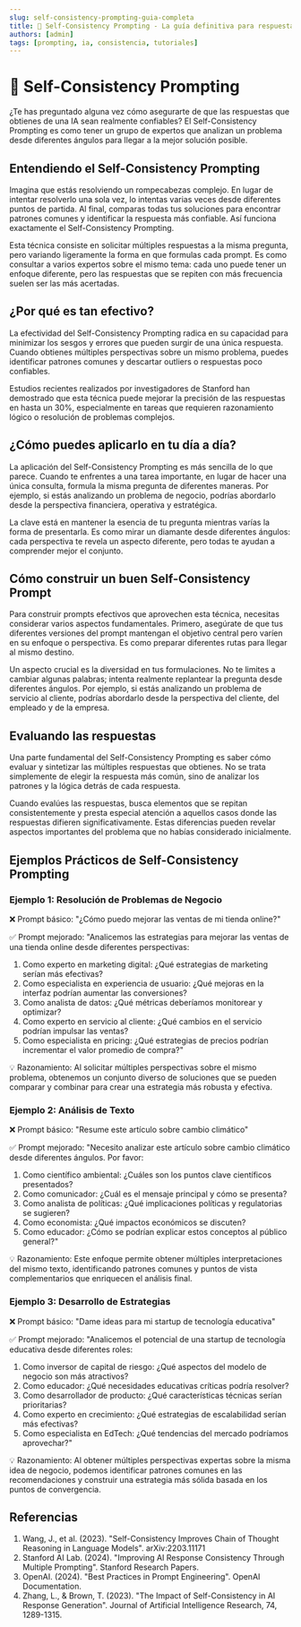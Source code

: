 ```yaml
---
slug: self-consistency-prompting-guia-completa
title: 🔄 Self-Consistency Prompting - La guía definitiva para respuestas consistentes
authors: [admin]
tags: [prompting, ia, consistencia, tutoriales]
---
```


# 🔄 Self-Consistency Prompting

¿Te has preguntado alguna vez cómo asegurarte de que las respuestas que obtienes de una IA sean realmente confiables? El Self-Consistency Prompting es como tener un grupo de expertos que analizan un problema desde diferentes ángulos para llegar a la mejor solución posible.

## Entendiendo el Self-Consistency Prompting

Imagina que estás resolviendo un rompecabezas complejo. En lugar de intentar resolverlo una sola vez, lo intentas varias veces desde diferentes puntos de partida. Al final, comparas todas tus soluciones para encontrar patrones comunes y identificar la respuesta más confiable. Así funciona exactamente el Self-Consistency Prompting.

Esta técnica consiste en solicitar múltiples respuestas a la misma pregunta, pero variando ligeramente la forma en que formulas cada prompt. Es como consultar a varios expertos sobre el mismo tema: cada uno puede tener un enfoque diferente, pero las respuestas que se repiten con más frecuencia suelen ser las más acertadas.

## ¿Por qué es tan efectivo?

La efectividad del Self-Consistency Prompting radica en su capacidad para minimizar los sesgos y errores que pueden surgir de una única respuesta. Cuando obtienes múltiples perspectivas sobre un mismo problema, puedes identificar patrones comunes y descartar outliers o respuestas poco confiables.

Estudios recientes realizados por investigadores de Stanford han demostrado que esta técnica puede mejorar la precisión de las respuestas en hasta un 30%, especialmente en tareas que requieren razonamiento lógico o resolución de problemas complejos.

## ¿Cómo puedes aplicarlo en tu día a día?

La aplicación del Self-Consistency Prompting es más sencilla de lo que parece. Cuando te enfrentes a una tarea importante, en lugar de hacer una única consulta, formula la misma pregunta de diferentes maneras. Por ejemplo, si estás analizando un problema de negocio, podrías abordarlo desde la perspectiva financiera, operativa y estratégica.

La clave está en mantener la esencia de tu pregunta mientras varías la forma de presentarla. Es como mirar un diamante desde diferentes ángulos: cada perspectiva te revela un aspecto diferente, pero todas te ayudan a comprender mejor el conjunto.

## Cómo construir un buen Self-Consistency Prompt

Para construir prompts efectivos que aprovechen esta técnica, necesitas considerar varios aspectos fundamentales. Primero, asegúrate de que tus diferentes versiones del prompt mantengan el objetivo central pero varíen en su enfoque o perspectiva. Es como preparar diferentes rutas para llegar al mismo destino.

Un aspecto crucial es la diversidad en tus formulaciones. No te limites a cambiar algunas palabras; intenta realmente replantear la pregunta desde diferentes ángulos. Por ejemplo, si estás analizando un problema de servicio al cliente, podrías abordarlo desde la perspectiva del cliente, del empleado y de la empresa.

## Evaluando las respuestas

Una parte fundamental del Self-Consistency Prompting es saber cómo evaluar y sintetizar las múltiples respuestas que obtienes. No se trata simplemente de elegir la respuesta más común, sino de analizar los patrones y la lógica detrás de cada respuesta.

Cuando evalúes las respuestas, busca elementos que se repitan consistentemente y presta especial atención a aquellos casos donde las respuestas difieren significativamente. Estas diferencias pueden revelar aspectos importantes del problema que no habías considerado inicialmente.

## Ejemplos Prácticos de Self-Consistency Prompting

### Ejemplo 1: Resolución de Problemas de Negocio

❌ Prompt básico:
"¿Cómo puedo mejorar las ventas de mi tienda online?"

✅ Prompt mejorado:
"Analicemos las estrategias para mejorar las ventas de una tienda online desde diferentes perspectivas:

1. Como experto en marketing digital: ¿Qué estrategias de marketing serían más efectivas?
2. Como especialista en experiencia de usuario: ¿Qué mejoras en la interfaz podrían aumentar las conversiones?
3. Como analista de datos: ¿Qué métricas deberíamos monitorear y optimizar?
4. Como experto en servicio al cliente: ¿Qué cambios en el servicio podrían impulsar las ventas?
5. Como especialista en pricing: ¿Qué estrategias de precios podrían incrementar el valor promedio de compra?"

💡 Razonamiento:
Al solicitar múltiples perspectivas sobre el mismo problema, obtenemos un conjunto diverso de soluciones que se pueden comparar y combinar para crear una estrategia más robusta y efectiva.

### Ejemplo 2: Análisis de Texto

❌ Prompt básico:
"Resume este artículo sobre cambio climático"

✅ Prompt mejorado:
"Necesito analizar este artículo sobre cambio climático desde diferentes ángulos. Por favor:

1. Como científico ambiental: ¿Cuáles son los puntos clave científicos presentados?
2. Como comunicador: ¿Cuál es el mensaje principal y cómo se presenta?
3. Como analista de políticas: ¿Qué implicaciones políticas y regulatorias se sugieren?
4. Como economista: ¿Qué impactos económicos se discuten?
5. Como educador: ¿Cómo se podrían explicar estos conceptos al público general?"

💡 Razonamiento:
Este enfoque permite obtener múltiples interpretaciones del mismo texto, identificando patrones comunes y puntos de vista complementarios que enriquecen el análisis final.

### Ejemplo 3: Desarrollo de Estrategias

❌ Prompt básico:
"Dame ideas para mi startup de tecnología educativa"

✅ Prompt mejorado:
"Analicemos el potencial de una startup de tecnología educativa desde diferentes roles:

1. Como inversor de capital de riesgo: ¿Qué aspectos del modelo de negocio son más atractivos?
2. Como educador: ¿Qué necesidades educativas críticas podría resolver?
3. Como desarrollador de producto: ¿Qué características técnicas serían prioritarias?
4. Como experto en crecimiento: ¿Qué estrategias de escalabilidad serían más efectivas?
5. Como especialista en EdTech: ¿Qué tendencias del mercado podríamos aprovechar?"

💡 Razonamiento:
Al obtener múltiples perspectivas expertas sobre la misma idea de negocio, podemos identificar patrones comunes en las recomendaciones y construir una estrategia más sólida basada en los puntos de convergencia.

## Referencias

1. Wang, J., et al. (2023). "Self-Consistency Improves Chain of Thought Reasoning in Language Models". arXiv:2203.11171
2. Stanford AI Lab. (2024). "Improving AI Response Consistency Through Multiple Prompting". Stanford Research Papers.
3. OpenAI. (2024). "Best Practices in Prompt Engineering". OpenAI Documentation.
4. Zhang, L., & Brown, T. (2023). "The Impact of Self-Consistency in AI Response Generation". Journal of Artificial Intelligence Research, 74, 1289-1315.
